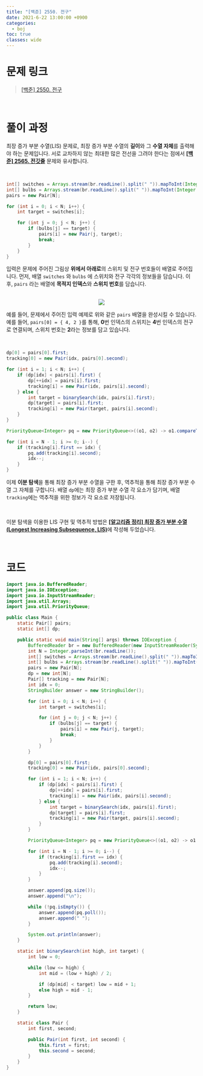 ```yaml
---
title: "[백준] 2550. 전구"
date: 2021-6-22 13:00:00 +0900
categories:
  - boj
toc: true
classes: wide
---
```


# 문제 링크

> [[백준] 2550. 전구](https://www.acmicpc.net/problem/2550)

<br>

# 풀이 과정

최장 증가 부분 수열(LIS) 문제로, 최장 증가 부분 수열의 **길이**와 그 **수열 자체**를 출력해야 하는 문제입니다. 서로 교차하지 않는 최대한 많은 전선을 그려야 한다는 점에서 [**[백준] 2565. 전깃줄**](http://ddb8036631.github.io/boj/2565_전깃줄/) 문제와 유사합니다.

<br>

```java
int[] switches = Arrays.stream(br.readLine().split(" ")).mapToInt(Integer::parseInt).toArray();
int[] bulbs = Arrays.stream(br.readLine().split(" ")).mapToInt(Integer::parseInt).toArray();
pairs = new Pair[N];

for (int i = 0; i < N; i++) {
    int target = switches[i];

    for (int j = 0; j < N; j++) {
        if (bulbs[j] == target) {
            pairs[i] = new Pair(j, target);
            break;
        }
    }
}
```

입력은 문제에 주어진 그림상 **위에서 아래로**의 스위치 및 전구 번호들이 배열로 주어집니다. 먼저, 배열 `switches` 와 `bulbs` 에 스위치와 전구 각각의 정보들을 담습니다. 이후, `pairs` 라는 배열에 **목적지 인덱스**와 **스위치 번호**를 담습니다.

<br>

<center><img src="http://dl.dropbox.com/s/mb7p7mda6alw2n2/%EB%B0%B1%EC%A4%80-2550_%EC%A0%84%EA%B5%AC-1.png"></center>

예를 들어, 문제에서 주어진 입력 예제로 위와 같은 `pairs` 배열을 완성시킬 수 있습니다. 예를 들어, `pairs[0] = { 4, 2 }`를 통해, **0**번 인덱스의 스위치는 **4**번 인덱스의 전구로 연결되며, 스위치 번호는 **2**라는 정보를 담고 있습니다.

<br>

```java
dp[0] = pairs[0].first;
tracking[0] = new Pair(idx, pairs[0].second);

for (int i = 1; i < N; i++) {
    if (dp[idx] < pairs[i].first) {
        dp[++idx] = pairs[i].first;
        tracking[i] = new Pair(idx, pairs[i].second);
    } else {
        int target = binarySearch(idx, pairs[i].first);
        dp[target] = pairs[i].first;
        tracking[i] = new Pair(target, pairs[i].second);
    }
}

PriorityQueue<Integer> pq = new PriorityQueue<>((o1, o2) -> o1.compareTo(o2));

for (int i = N - 1; i >= 0; i--) {
    if (tracking[i].first == idx) {
        pq.add(tracking[i].second);
        idx--;
    }
}
```

이제 **이분 탐색**을 통해 최장 증가 부분 수열을 구한 후, 역추적을 통해 최장 증가 부분 수열 그 자체를 구합니다. 배열 `dp`에는 최장 증가 부분 수열 각 요소가 담기며, 배열 `tracking`에는 역추적을 위한 정보가 각 요소로 저장됩니다.

<br>

이분 탐색을 이용한 LIS 구현 및 역추적 방법은 [**[알고리즘 정리] 최장 증가 부분 수열(Longest Increasing Subsequence, LIS)**](http://ddb8036631.github.io/algorithm/최장-증가-부분-수열/#lis-자체를-구하는-방법)에 작성해 두었습니다.

<br>

# 코드

```java
import java.io.BufferedReader;
import java.io.IOException;
import java.io.InputStreamReader;
import java.util.Arrays;
import java.util.PriorityQueue;

public class Main {
    static Pair[] pairs;
    static int[] dp;

    public static void main(String[] args) throws IOException {
        BufferedReader br = new BufferedReader(new InputStreamReader(System.in));
        int N = Integer.parseInt(br.readLine());
        int[] switches = Arrays.stream(br.readLine().split(" ")).mapToInt(Integer::parseInt).toArray();
        int[] bulbs = Arrays.stream(br.readLine().split(" ")).mapToInt(Integer::parseInt).toArray();
        pairs = new Pair[N];
        dp = new int[N];
        Pair[] tracking = new Pair[N];
        int idx = 0;
        StringBuilder answer = new StringBuilder();

        for (int i = 0; i < N; i++) {
            int target = switches[i];

            for (int j = 0; j < N; j++) {
                if (bulbs[j] == target) {
                    pairs[i] = new Pair(j, target);
                    break;
                }
            }
        }

        dp[0] = pairs[0].first;
        tracking[0] = new Pair(idx, pairs[0].second);

        for (int i = 1; i < N; i++) {
            if (dp[idx] < pairs[i].first) {
                dp[++idx] = pairs[i].first;
                tracking[i] = new Pair(idx, pairs[i].second);
            } else {
                int target = binarySearch(idx, pairs[i].first);
                dp[target] = pairs[i].first;
                tracking[i] = new Pair(target, pairs[i].second);
            }
        }

        PriorityQueue<Integer> pq = new PriorityQueue<>((o1, o2) -> o1.compareTo(o2));

        for (int i = N - 1; i >= 0; i--) {
            if (tracking[i].first == idx) {
                pq.add(tracking[i].second);
                idx--;
            }
        }

        answer.append(pq.size());
        answer.append("\n");

        while (!pq.isEmpty()) {
            answer.append(pq.poll());
            answer.append(" ");
        }

        System.out.println(answer);
    }

    static int binarySearch(int high, int target) {
        int low = 0;

        while (low <= high) {
            int mid = (low + high) / 2;

            if (dp[mid] < target) low = mid + 1;
            else high = mid - 1;
        }

        return low;
    }

    static class Pair {
        int first, second;

        public Pair(int first, int second) {
            this.first = first;
            this.second = second;
        }
    }
}
```